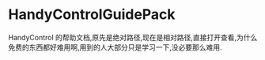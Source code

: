 # HandyControlGuidePack
HandyControl 的帮助文档,原先是绝对路径,现在是相对路径,直接打开查看,为什么免费的东西都好难用啊,用到的人大部分只是学习一下,没必要那么难用.

